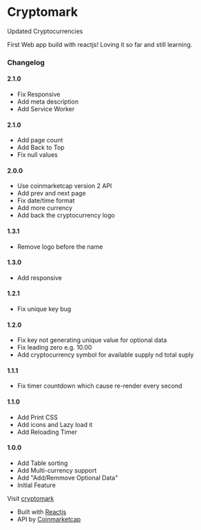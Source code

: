 # Cryptomark
Updated Cryptocurrencies 

First Web app build with reactjs! Loving it so far and still learning.

### Changelog
#### 2.1.0
* Fix Responsive
* Add meta description
* Add Service Worker
#### 2.1.0
* Add page count
* Add Back to Top
* Fix null values
#### 2.0.0
* Use coinmarketcap version 2 API
* Add prev and next page
* Fix date/time format
* Add more currency
* Add back the cryptocurrency logo
#### 1.3.1
* Remove logo before the name
#### 1.3.0
* Add responsive
#### 1.2.1
* Fix unique key bug
#### 1.2.0
* Fix key not generating unique value for optional data
* Fix leading zero e.g. 10.00
* Add cryptocurrency symbol for available supply nd total suply
#### 1.1.1
* Fix timer countdown which cause re-render every second
#### 1.1.0
* Add Print CSS
* Add icons and Lazy load it
* Add Reloading Timer
#### 1.0.0
* Add Table sorting
* Add Multi-currency support
* Add "Add/Remmove Optional Data"
* Initial Feature

Visit [cryptomark](http://markanthonyuy.com/cryptomark/)

* Built with [Reactjs](https://facebook.github.io/react/)
* API by [Coinmarketcap](https://coinmarketcap.com)
